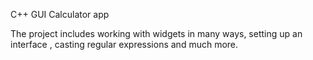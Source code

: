 C++ GUI Calculator app

The project includes working with widgets in many ways, setting up an interface , casting  regular expressions and much more.

